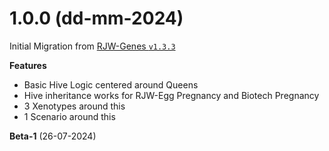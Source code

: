 # 1.0.0 (dd-mm-2024)

Initial Migration from [RJW-Genes `v1.3.3`](https://github.com/vegapnk/RJW-Genes/releases/tag/1.3.3)

**Features** 
- Basic Hive Logic centered around Queens
- Hive inheritance works for RJW-Egg Pregnancy and Biotech Pregnancy
- 3 Xenotypes around this 
- 1 Scenario around this

**Beta-1** (26-07-2024)